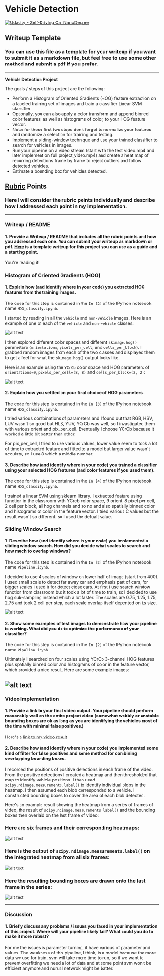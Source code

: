 # Vehicle Detection
[![Udacity - Self-Driving Car NanoDegree](https://s3.amazonaws.com/udacity-sdc/github/shield-carnd.svg)](http://www.udacity.com/drive)

## Writeup Template
### You can use this file as a template for your writeup if you want to submit it as a markdown file, but feel free to use some other method and submit a pdf if you prefer.

---

**Vehicle Detection Project**

The goals / steps of this project are the following:

* Perform a Histogram of Oriented Gradients (HOG) feature extraction on a labeled training set of images and train a classifier Linear SVM classifier
* Optionally, you can also apply a color transform and append binned color features, as well as histograms of color, to your HOG feature vector. 
* Note: for those first two steps don't forget to normalize your features and randomize a selection for training and testing.
* Implement a sliding-window technique and use your trained classifier to search for vehicles in images.
* Run your pipeline on a video stream (start with the test_video.mp4 and later implement on full project_video.mp4) and create a heat map of recurring detections frame by frame to reject outliers and follow detected vehicles.
* Estimate a bounding box for vehicles detected.

[//]: # (Image References)
[image1]: ./examples/car_not_car.png
[image2]: ./examples/HOG_example.png
[image3]: ./examples/sliding_windows.png
[image4]: ./examples/sliding_window.png
[image5]: ./examples/bboxes_and_heat.png
[image6]: ./examples/labels_map.png
[image7]: ./examples/output_bboxes.png
[video1]: ./project_video.mp4

## [Rubric](https://review.udacity.com/#!/rubrics/513/view) Points
### Here I will consider the rubric points individually and describe how I addressed each point in my implementation.  

---
### Writeup / README

#### 1. Provide a Writeup / README that includes all the rubric points and how you addressed each one.  You can submit your writeup as markdown or pdf.  [Here](https://github.com/udacity/CarND-Vehicle-Detection/blob/master/writeup_template.md) is a template writeup for this project you can use as a guide and a starting point.  

You're reading it!

### Histogram of Oriented Gradients (HOG)

#### 1. Explain how (and identify where in your code) you extracted HOG features from the training images.

The code for this step is contained in the `In [2]` of the IPython notebook name `HOG_classify.ipynb`. 

I started by reading in all the `vehicle` and `non-vehicle` images.  Here is an example of one of each of the `vehicle` and `non-vehicle` classes:

![alt text][image1]

I then explored different color spaces and different `skimage.hog()` parameters (`orientations`, `pixels_per_cell`, and `cells_per_block`).  I grabbed random images from each of the two classes and displayed them to get a feel for what the `skimage.hog()` output looks like.

Here is an example using the `YCrCb` color space and HOG parameters of `orientations=9`, `pixels_per_cell=(8, 8)` and `cells_per_block=(2, 2)`:


![alt text][image2]

#### 2. Explain how you settled on your final choice of HOG parameters.

The code for this step is contained in the `In [3]` of the IPython notebook name `HOG_classify.ipynb`. 

I tried various combinations of parameters and I found out that RGB, HSV, LUV wasn't so good but HLS, YUV, YCrCb was well, so I invastigated them with various orient and pix_per_cell. Eventually I choose YCrCb bacause it worked a little bit batter than other.

For pix_per_cell, I tried to use various values, lower value seem to took a lot of time to extracted feature and fitted to a model but larger value wasn't acculate, so I use 8 which a middle number.

#### 3. Describe how (and identify where in your code) you trained a classifier using your selected HOG features (and color features if you used them).

The code for this step is contained in the `In [4]` of the IPython notebook name `HOG_classify.ipynb`. 

I trained a linear SVM using sklearn library. I extracted feature using function in the classroom with YCrcb color space, 9 orient, 8 pixel per cell, 2 cell per block, all hog channels and so no and also spatially binned color and histograms of color in the feature vector. I tried various C values but the result wasn't so different. so I used the defualt value.

### Sliding Window Search

#### 1. Describe how (and identify where in your code) you implemented a sliding window search.  How did you decide what scales to search and how much to overlap windows?

The code for this step is contained in the `In [2]` of the IPython notebook name `Pipeline.ipynb`. 

I decided to use 4 scales of window on lower half of image (start from 400). I used small scale to detect far away car and emphasis part of cars, for bigger scales I used it for detect close cars. At first I use search window function from classroom but it took a lot of time to train, so I decided to use hog sub-sampling instead which a lot faster.
The scales are 0.75, 1.25, 1.75, 2.75 and took 2 cell per step, each scale overlap itself depented on its size.

![alt text][image3]

#### 2. Show some examples of test images to demonstrate how your pipeline is working.  What did you do to optimize the performance of your classifier?

The code for this step is contained in the `In [2]` of the IPython notebook name `Pipeline.ipynb`. 

Ultimately I searched on four scales using YCrCb 3-channel HOG features plus spatially binned color and histograms of color in the feature vector, which provided a nice result.  Here are some example images:

![alt text][image4]
---

### Video Implementation

#### 1. Provide a link to your final video output.  Your pipeline should perform reasonably well on the entire project video (somewhat wobbly or unstable bounding boxes are ok as long as you are identifying the vehicles most of the time with minimal false positives.)
Here's a [link to my video result](./project_video_output.mp4)


#### 2. Describe how (and identify where in your code) you implemented some kind of filter for false positives and some method for combining overlapping bounding boxes.

I recorded the positions of positive detections in each frame of the video.  From the positive detections I created a heatmap and then thresholded that map to identify vehicle positions.  I then used `scipy.ndimage.measurements.label()` to identify individual blobs in the heatmap.  I then assumed each blob corresponded to a vehicle.  I constructed bounding boxes to cover the area of each blob detected.  

Here's an example result showing the heatmap from a series of frames of video, the result of `scipy.ndimage.measurements.label()` and the bounding boxes then overlaid on the last frame of video:

### Here are six frames and their corresponding heatmaps:

![alt text][image5]

### Here is the output of `scipy.ndimage.measurements.label()` on the integrated heatmap from all six frames:
![alt text][image6]

### Here the resulting bounding boxes are drawn onto the last frame in the series:
![alt text][image7]



---

### Discussion

#### 1. Briefly discuss any problems / issues you faced in your implementation of this project.  Where will your pipeline likely fail?  What could you do to make it more robust?

For me the issues is parameter turning, it have various of parameter and values. The weakness of this pipeline, I think, is a model because the more data we use for train, svm will take more time to run, so if we want to prevent overfitting we need a lot of data and at some point svm won't be efficient anymore and nurual netwrok might be batter.







